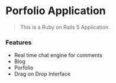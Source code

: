 # Porfolio Application 

> This is a Ruby on Rails 5 Application.

### Features

- Real time chat engine for comments
- Blog
- Porfolio
- Drag on Drop Interface


